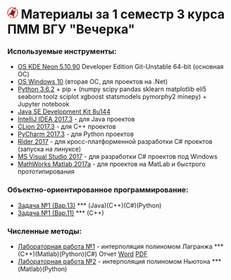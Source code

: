 # <img src="./img/logo_raketa.png" width="24"> Материалы за 1 семестр 3 курса ПММ ВГУ "Вечерка"

### Используемые инструменты:

- [OS KDE Neon 5.10.90](https://neon.kde.org/download) Developer Edition Git-Unstable 64-bit (основная ОС)
- [OS Windows 10](https://www.microsoft.com/ru-ru/windows) (вторая ОС, для проектов на .Net)
- [Python 3.6.2](https://pypi.python.org/pypi) + pip + (numpy scipy pandas sklearn matplotlib eli5 seaborn toolz sciplot xgboost statsmodels pymorphy2 minepy) + Jupyter notebook
- [Java SE Development Kit 8u144](http://www.oracle.com/technetwork/java/javase/downloads/jdk8-downloads-2133151.html)
- [IntelliJ IDEA 2017.3](https://www.jetbrains.com/idea/) - для Java проектов
- [CLion 2017.3](https://www.jetbrains.com/clion/) - для C++ проектов
- [PyCharm 2017.3](https://www.jetbrains.com/pycharm/) - для Python проектов
- [Rider 2017](https://www.jetbrains.com/rider/) - для кросс-платформенной разработки C# проектов (запуска на линуксе)
- [MS Visual Studio 2017](https://www.visualstudio.com/ru/downloads) - для разработки C# проектов под Windows
- [MathWorks Matlab 2017a](https://www.mathworks.com/company/newsroom/mathworks-announces-release-2017a-of-the-matlab-and-simulink-pro.html) - для проектов на MatLab и быстрого прототипирования


### Объектно-ориентированное программирование:
- [Задача №1 (Вар.13)](./OOP_01.md) *** (Java)(С++)(С#)(Python)
- [Задача №1 (Вар.11)](./OOP_01z.md) *** (С++)


### Численные методы:
- [Лабораторная работа №1](./NM_01.md) - интерполяция полиномом Лагранжа *** (С++)(Matlab)(Python)(C#)
Отчет [Word](https://cloud.mail.ru/public/JRUV/mpLoobjWK) [PDF](https://cloud.mail.ru/public/5dKV/awM2Yxyij)
- [Лабораторная работа №2](./NM_02.md) - интерполяция полиномом Ньютона *** (Matlab)(Python)